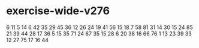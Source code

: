 # exercise-wide-v276
6
11
5
14
6
42
35
29
45
36
12
26
24
19
41
56
15
18
7
58
81
31
14
30
15
24
85
21
39
44
28
17
36
5
15
35
71
24
67
35
15
28
6
20
38
16
66
76
1
13
23
39
33
12
27
75
17
16
44
